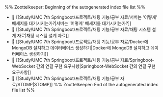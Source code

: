 %% Zoottelkeeper: Beginning of the autogenerated index file list  %%
- 📄 [[Study/UMC 7th Springboot/프로젝트/채팅 기능/공부 자료/서버는 '어떻게' 메세지를 대기시키는가?|서버는 '어떻게' 메세지를 대기시키는가?]]
- 📄 [[Study/UMC 7th Springboot/프로젝트/채팅 기능/공부 자료/채팅 시스템 설계 자료|채팅 시스템 설계 자료]]
- 📄 [[Study/UMC 7th Springboot/프로젝트/채팅 기능/공부 자료/Docker에 MongoDB 설치하고 데이터베이스 생성하기|Docker에 MongoDB 설치하고 데이터베이스 생성하기]]
- 📄 [[Study/UMC 7th Springboot/프로젝트/채팅 기능/공부 자료/Springboot-WebSocket 간의 연결 구현 요구사항|Springboot-WebSocket 간의 연결 구현 요구사항]]
- 📄 [[Study/UMC 7th Springboot/프로젝트/채팅 기능/공부 자료/STOMP|STOMP]]
%% Zoottelkeeper: End of the autogenerated index file list  %%
